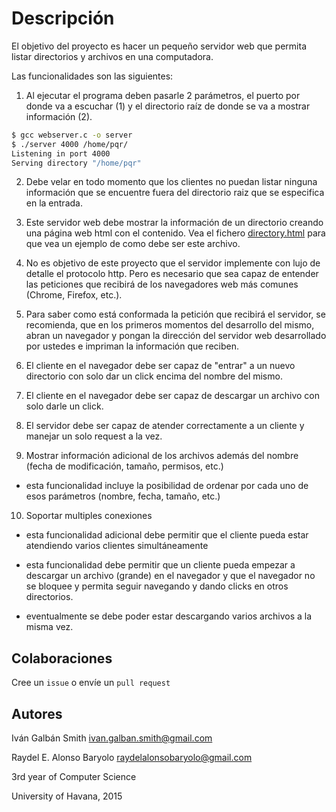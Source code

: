 # Descripción

El objetivo del proyecto es hacer un pequeño servidor web que permita listar directorios y archivos en una computadora.

Las funcionalidades son las siguientes:

1. Al ejecutar el programa deben pasarle 2 parámetros, el puerto por donde va a escuchar (1) y el directorio raíz de donde se va a mostrar información (2).

```bash
$ gcc webserver.c -o server
$ ./server 4000 /home/pqr/
Listening in port 4000
Serving directory "/home/pqr"
```

2. Debe velar en todo momento que los clientes no puedan listar ninguna información que se encuentre fuera del directorio raiz que se especifica en la entrada.

3. Este servidor web debe mostrar la información de un directorio creando una página web html con el contenido. Vea el fichero [directory.html](directory.html) para que vea un ejemplo de como debe ser este archivo.

4. No es objetivo de este proyecto que el servidor implemente con lujo de detalle el protocolo http. Pero es necesario que sea capaz de entender las peticiones que recibirá de los navegadores web más comunes (Chrome, Firefox, etc.).

5. Para saber como está conformada la petición que recibirá el servidor, se recomienda, que en los primeros momentos del desarrollo del mismo, abran un navegador y pongan la dirección del servidor web desarrollado por ustedes e impriman la información que reciben.

6. El cliente en el navegador debe ser capaz de "entrar" a un nuevo directorio con solo dar un click encima del nombre del mismo.

7. El cliente en el navegador debe ser capaz de descargar un archivo con solo darle un click.

8. El servidor debe ser capaz de atender correctamente a un cliente y manejar un solo request a la vez.

9. Mostrar información adicional de los archivos además del nombre (fecha de modificación, tamaño, permisos, etc.)

- esta funcionalidad incluye la posibilidad de ordenar por cada uno de esos parámetros (nombre, fecha, tamaño, etc.)

10. Soportar multiples conexiones

- esta funcionalidad adicional debe permitir que el cliente pueda estar atendiendo varios clientes simultáneamente

- esta funcionalidad debe permitir que un cliente pueda empezar a descargar un archivo (grande) en el navegador y que el navegador no se bloquee y permita seguir navegando y dando clicks en otros directorios.

- eventualmente se debe poder estar descargando varios archivos a la misma vez.

## Colaboraciones

Cree un `issue` o envíe un `pull request`

## Autores

Iván Galbán Smith <ivan.galban.smith@gmail.com>

Raydel E. Alonso Baryolo <raydelalonsobaryolo@gmail.com>

3rd year of Computer Science

University of Havana, 2015

